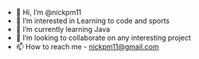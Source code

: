 - 👋 Hi, I’m @nickpm11
- 👀 I’m interested in Learning to code and sports
- 🌱 I’m currently learning Java
- 💞️ I’m looking to collaborate on any interesting project
- 📫 How to reach me - nickpm11@gmail.com

<!---
nickpm11/nickpm11 is a ✨ special ✨ repository because its `README.md` (this file) appears on your GitHub profile.
You can click the Preview link to take a look at your changes.
--->
